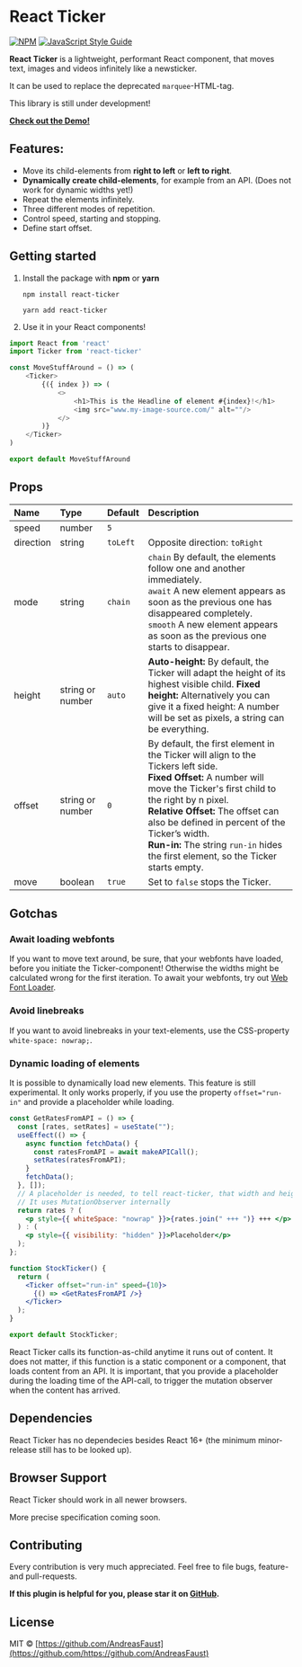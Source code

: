 # React Ticker

[![NPM](https://img.shields.io/npm/v/react-ticker.svg)](https://www.npmjs.com/package/react-ticker) [![JavaScript Style Guide](https://img.shields.io/badge/code_style-standard-brightgreen.svg)](https://standardjs.com)

**React Ticker** is a lightweight, performant React component, that moves text, images and videos infinitely like a newsticker.

It can be used to replace the deprecated `marquee`-HTML-tag.

This library is still under development!

**[Check out the Demo!](https://andreasfaust.github.io/react-ticker/)**

## Features:

- Move its child-elements from **right to left** or **left to right**.
- **Dynamically create child-elements**, for example from an API.
  (Does not work for dynamic widths yet!)
- Repeat the elements infinitely.
- Three different modes of repetition.
- Control speed, starting and stopping.
- Define start offset.

## Getting started

1. Install the package with **npm** or **yarn**

   `npm install react-ticker`

   `yarn add react-ticker`

2. Use it in your React components!

```javascript
import React from 'react'
import Ticker from 'react-ticker'

const MoveStuffAround = () => (
    <Ticker>
        {({ index }) => (
            <>
                <h1>This is the Headline of element #{index}!</h1>
                <img src="www.my-image-source.com/" alt=""/>
            </>
        )}
    </Ticker>
)

export default MoveStuffAround

```

## Props

| **Name**  | **Type**         | **Default** | **Description**                                                                                                                                                                                                                                                                                                                                                   |
| :-------- | :--------------- | :---------- | :---------------------------------------------------------------------------------------------------------------------------------------------------------------------------------------------------------------------------------------------------------------------------------------------------------------------------------------------------------------- |
| speed     | number           | `5`         |                                                                                                                                                                                                                                                                                                                                                                   |
| direction | string           | `toLeft`    | Opposite direction: `toRight`                                                                                                                                                                                                                                                                                                                                     |
| mode      | string           | `chain`     | `chain` By default, the elements follow one and another immediately. <br> `await` A new element appears as soon as the previous one has disappeared completely. <br> `smooth` A new element appears as soon as the previous one starts to disappear.                                                                                                              |
| height    | string or number | `auto`      | **Auto-height:** By default, the Ticker will adapt the height of its highest visible child. **Fixed height:** Alternatively you can give it a fixed height: A number will be set as pixels, a string can be everything.                                                                                                                                           |
| offset    | string or number | `0`         | By default, the first element in the Ticker will align to the Tickers left side. <br> **Fixed Offset:** A number will move the Ticker's first child to the right by n pixel. <br> **Relative Offset:** The offset can also be defined in percent of the Ticker’s width. <br> **Run-in:** The string `run-in` hides the first element, so the Ticker starts empty. |
| move      | boolean          | `true`      | Set to `false` stops the Ticker.                                                                                                                                                                                                                                                                                                                                  |

## Gotchas

### Await loading webfonts

If you want to move text around, be sure, that your webfonts have loaded, before you initiate the Ticker-component! Otherwise the widths might be calculated wrong for the first iteration.
To await your webfonts, try out [Web Font Loader](https://github.com/typekit/webfontloader).

### Avoid linebreaks

If you want to avoid linebreaks in your text-elements, use the CSS-property `white-space: nowrap;`.

### Dynamic loading of elements

It is possible to dynamically load new elements. This feature is still experimental. It only works properly, if you use the property `offset="run-in"` and provide a placeholder while loading.

```jsx
const GetRatesFromAPI = () => {
  const [rates, setRates] = useState("");
  useEffect(() => {
    async function fetchData() {
      const ratesFromAPI = await makeAPICall();
      setRates(ratesFromAPI);
    }
    fetchData();
  }, []);
  // A placeholder is needed, to tell react-ticker, that width and height might have changed
  // It uses MutationObserver internally
  return rates ? (
    <p style={{ whiteSpace: "nowrap" }}>{rates.join(" +++ ")} +++ </p>
  ) : (
    <p style={{ visibility: "hidden" }}>Placeholder</p>
  );
};

function StockTicker() {
  return (
    <Ticker offset="run-in" speed={10}>
      {() => <GetRatesFromAPI />}
    </Ticker>
  );
}

export default StockTicker;
```

React Ticker calls its function-as-child anytime it runs out of content. It does not matter, if this function is a static component or a component, that loads content from an API.
It is important, that you provide a placeholder during the loading time of the API-call, to trigger the mutation observer when the content has arrived.

## Dependencies

React Ticker has no dependecies besides React 16+ (the minimum minor-release still has to be looked up).

## Browser Support

React Ticker should work in all newer browsers.

More precise specification coming soon.

## Contributing

Every contribution is very much appreciated.
Feel free to file bugs, feature- and pull-requests.

**If this plugin is helpful for you, please star it on [GitHub](https://github.com/AndreasFaust/react-ticker).**

## License

MIT © [https://github.com/AndreasFaust](https://github.com/https://github.com/AndreasFaust)
